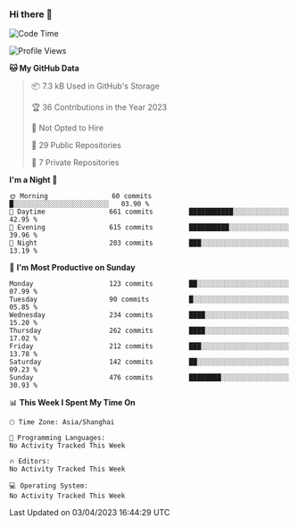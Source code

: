 ### Hi there 👋

<!--
**robinWongM/robinWongM** is a ✨ _special_ ✨ repository because its `README.md` (this file) appears on your GitHub profile.

Here are some ideas to get you started:

- 🔭 I’m currently working on ...
- 🌱 I’m currently learning ...
- 👯 I’m looking to collaborate on ...
- 🤔 I’m looking for help with ...
- 💬 Ask me about ...
- 📫 How to reach me: ...
- 😄 Pronouns: ...
- ⚡ Fun fact: ...
-->

<!--START_SECTION:waka-->
![Code Time](http://img.shields.io/badge/Code%20Time-121%20hrs%2034%20mins-blue)

![Profile Views](http://img.shields.io/badge/Profile%20Views-2-blue)

**🐱 My GitHub Data** 

> 📦 7.3 kB Used in GitHub's Storage 
 > 
> 🏆 36 Contributions in the Year 2023
 > 
> 🚫 Not Opted to Hire
 > 
> 📜 29 Public Repositories 
 > 
> 🔑 7 Private Repositories 
 > 
**I'm a Night 🦉** 

```text
🌞 Morning                60 commits          █░░░░░░░░░░░░░░░░░░░░░░░░   03.90 % 
🌆 Daytime                661 commits         ███████████░░░░░░░░░░░░░░   42.95 % 
🌃 Evening                615 commits         ██████████░░░░░░░░░░░░░░░   39.96 % 
🌙 Night                  203 commits         ███░░░░░░░░░░░░░░░░░░░░░░   13.19 % 
```
📅 **I'm Most Productive on Sunday** 

```text
Monday                   123 commits         ██░░░░░░░░░░░░░░░░░░░░░░░   07.99 % 
Tuesday                  90 commits          █░░░░░░░░░░░░░░░░░░░░░░░░   05.85 % 
Wednesday                234 commits         ████░░░░░░░░░░░░░░░░░░░░░   15.20 % 
Thursday                 262 commits         ████░░░░░░░░░░░░░░░░░░░░░   17.02 % 
Friday                   212 commits         ███░░░░░░░░░░░░░░░░░░░░░░   13.78 % 
Saturday                 142 commits         ██░░░░░░░░░░░░░░░░░░░░░░░   09.23 % 
Sunday                   476 commits         ████████░░░░░░░░░░░░░░░░░   30.93 % 
```


📊 **This Week I Spent My Time On** 

```text
🕑︎ Time Zone: Asia/Shanghai

💬 Programming Languages: 
No Activity Tracked This Week

🔥 Editors: 
No Activity Tracked This Week

💻 Operating System: 
No Activity Tracked This Week
```


 Last Updated on 03/04/2023 16:44:29 UTC
<!--END_SECTION:waka-->
